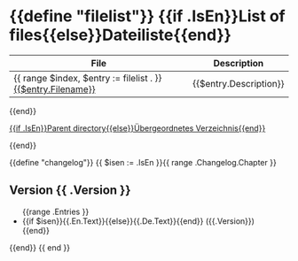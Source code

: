 {{define "filelist"}}
{{if .IsEn}}List of files{{else}}Dateiliste{{end}}
=============

File | Description
-----|------------
{{ range $index, $entry :=  filelist . }}<a href="{{$entry.Link}}">{{$entry.Filename}}</a>| {{$entry.Description}}
{{end}}

<a href="{{ parentdir .}}">{{if .IsEn}}Parent directory{{else}}Übergeordnetes Verzeichnis{{end}}</a>

{{end}}

{{define "changelog"}}
{{ $isen := .IsEn }}{{ range .Changelog.Chapter }}<h2>Version {{ .Version }}</h2>
<ul>{{range .Entries }}<li>{{if $isen}}{{.En.Text}}{{else}}{{.De.Text}}{{end}} ({{.Version}})</li>{{end}}
</ul>{{end}}
{{ end }}